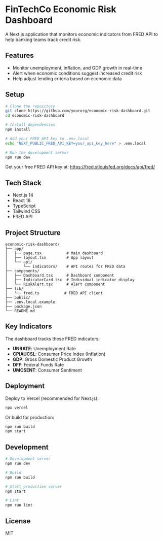 # FinTechCo Economic Risk Dashboard

A Next.js application that monitors economic indicators from FRED API to help banking teams track credit risk.

## Features

- Monitor unemployment, inflation, and GDP growth in real-time
- Alert when economic conditions suggest increased credit risk
- Help adjust lending criteria based on economic data

## Setup

```bash
# Clone the repository
git clone https://github.com/yourorg/economic-risk-dashboard.git
cd economic-risk-dashboard

# Install dependencies
npm install

# Add your FRED API key to .env.local
echo "NEXT_PUBLIC_FRED_API_KEY=your_api_key_here" > .env.local

# Run the development server
npm run dev
```

Get your free FRED API key at: https://fred.stlouisfed.org/docs/api/fred/

## Tech Stack

- Next.js 14
- React 18
- TypeScript
- Tailwind CSS
- FRED API

## Project Structure

```
economic-risk-dashboard/
├── app/
│   ├── page.tsx           # Main dashboard
│   ├── layout.tsx         # App layout
│   └── api/
│       └── indicators/    # API routes for FRED data
├── components/
│   ├── Dashboard.tsx      # Dashboard component
│   ├── IndicatorCard.tsx  # Individual indicator display
│   └── RiskAlert.tsx      # Alert component
├── lib/
│   └── fred.ts           # FRED API client
├── public/
├── .env.local.example
├── package.json
└── README.md
```

## Key Indicators

The dashboard tracks these FRED indicators:

- **UNRATE**: Unemployment Rate
- **CPIAUCSL**: Consumer Price Index (Inflation)
- **GDP**: Gross Domestic Product Growth
- **DFF**: Federal Funds Rate
- **UMCSENT**: Consumer Sentiment

## Deployment

Deploy to Vercel (recommended for Next.js):

```bash
npx vercel
```

Or build for production:

```bash
npm run build
npm start
```

## Development

```bash
# Development server
npm run dev

# Build
npm run build

# Start production server
npm start

# Lint
npm run lint
```

## License

MIT